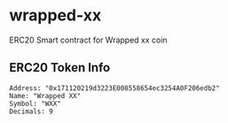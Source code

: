 # wrapped-xx
ERC20 Smart contract for Wrapped xx coin

## ERC20 Token Info
```shell
Address: "0x171120219d3223E008558654ec3254A0F206edb2"
Name: "Wrapped XX"
Symbol: "WXX"
Decimals: 9
```